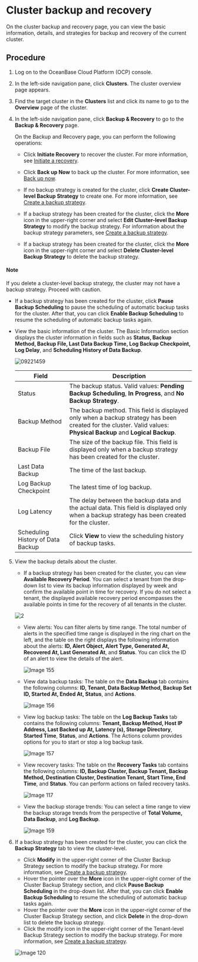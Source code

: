 # Cluster backup and recovery

On the cluster backup and recovery page, you can view the basic information, details, and strategies for backup and recovery of the current cluster.

## Procedure

1. Log on to the OceanBase Cloud Platform (OCP) console.

2. In the left-side navigation pane, click **Clusters**. The cluster overview page appears.

3. Find the target cluster in the **Clusters** list and click its name to go to the **Overview** page of the cluster.

4. In the left-side navigation pane, click **Backup & Recovery** to go to the **Backup & Recovery** page.

   On the Backup and Recovery page, you can perform the following operations:

   * Click **Initiate Recovery** to recover the cluster. For more information, see [Initiate a recovery](4.initiate-a-cluster-recovery-task.md).

   * Click **Back up Now** to back up the cluster. For more information, see [Back up now](3.back-up-now.md).

   * If no backup strategy is created for the cluster, click **Create Cluster-level Backup Strategy** to create one. For more information, see [Create a backup strategy](2.create-a-cluster-backup-strategy.md).

   * If a backup strategy has been created for the cluster, click the **More** icon in the upper-right corner and select **Edit Cluster-level Backup Strategy** to modify the backup strategy. For information about the backup strategy parameters, see [Create a backup strategy](2.create-a-cluster-backup-strategy.md).

   * If a backup strategy has been created for the cluster, click the **More** icon in the upper-right corner and select **Delete Cluster-level Backup Strategy** to delete the backup strategy.

  <main id="notice" type='explain'>
    <h4>Note</h4>
    <p>If you delete a cluster-level backup strategy, the cluster may not have a backup strategy. Proceed with caution.</p>
  </main>

   * If a backup strategy has been created for the cluster, click **Pause Backup Scheduling** to pause the scheduling of automatic backup tasks for the cluster. After that, you can click **Enable Backup Scheduling** to resume the scheduling of automatic backup tasks again.

   * View the basic information of the cluster. The Basic Information section displays the cluster information in fields such as **Status, Backup Method, Backup File, Last Data Backup Time, Log Backup Checkpoint, Log Delay**, and **Scheduling History of Data Backup**.

      ![09221459](https://obbusiness-private.oss-cn-shanghai.aliyuncs.com/doc/img/ocp/%E5%A4%87%E4%BB%BD%E4%BF%A1%E6%81%AF2.png)

      | Field | Description |
      |------------|-----------------------------------------|
      | Status | The backup status. Valid values: **Pending Backup Scheduling**, **In Progress**, and **No Backup Strategy**.  |
      | Backup Method | The backup method. This field is displayed only when a backup strategy has been created for the cluster. Valid values: **Physical Backup** and **Logical Backup**.  |
      | Backup File | The size of the backup file. This field is displayed only when a backup strategy has been created for the cluster.  |
      | Last Data Backup | The time of the last backup.  |
      | Log Backup Checkpoint | The latest time of log backup.  |
      | Log Latency | The delay between the backup data and the actual data. This field is displayed only when a backup strategy has been created for the cluster.  |
      | Scheduling History of Data Backup | Click **View** to view the scheduling history of backup tasks.  |

5. View the backup details about the cluster.

   * If a backup strategy has been created for the cluster, you can view **Available Recovery Period**.
      You can select a tenant from the drop-down list to view its backup information displayed by week and confirm the available point in time for recovery. If you do not select a tenant, the displayed available recovery period encompasses the available points in time for the recovery of all tenants in the cluster.

   ![2](https://obbusiness-private.oss-cn-shanghai.aliyuncs.com/doc/img/ocp/401/%E9%9B%86%E7%BE%A4%E5%A4%87%E4%BB%BD%E8%B0%83%E5%BA%A6%E5%8F%AF%E6%81%A2%E5%A4%8D%E5%8C%BA%E9%97%B4.png)

   * View alerts: You can filter alerts by time range. The total number of alerts in the specified time range is displayed in the ring chart on the left, and the table on the right displays the following information about the alerts: **ID, Alert Object, Alert Type, Generated At, Recovered At, Last Generated At**, and **Status**. You can click the ID of an alert to view the details of the alert.

      ![Image 155](https://obbusiness-private.oss-cn-shanghai.aliyuncs.com/doc/img/ocp/401/%E9%9B%86%E7%BE%A4%E5%A4%87%E4%BB%BD%E8%B0%83%E5%BA%A6%E5%91%8A%E8%AD%A6.png)

   * View data backup tasks: The table on the **Data Backup** tab contains the following columns: **ID, Tenant, Data Backup Method, Backup Set ID, Started At, Ended At, Status**, and **Actions**.

      ![Image 156](https://obbusiness-private.oss-cn-shanghai.aliyuncs.com/doc/img/ocp/403-ce/%E6%9F%A5%E7%9C%8B%E6%97%A5%E5%BF%97%E5%A4%87%E4%BB%BD-1.png)

   * View log backup tasks: The table on the **Log Backup Tasks** tab contains the following columns: **Tenant, Backup Method, Host IP Address, Last Backed up At, Latency (s), Storage Directory**, **Started Time**, **Status**, and **Actions**. The Actions column provides options for you to start or stop a log backup task.

      ![Image 157](https://obbusiness-private.oss-cn-shanghai.aliyuncs.com/doc/img/ocp/%E6%97%A5%E5%BF%97%E5%A4%87%E4%BB%BD2.png)

   * View recovery tasks: The table on the **Recovery Tasks** tab contains the following columns: **ID, Backup Cluster, Backup Tenant, Backup Method, Destination Cluster, Destination Tenant, Start Time, End Time**, and **Status**. You can perform actions on failed recovery tasks.

      ![Image 117](https://obbusiness-private.oss-cn-shanghai.aliyuncs.com/doc/img/ocp/%E6%81%A2%E5%A4%8D%E4%BB%BB%E5%8A%A12.png)

   * View the backup storage trends: You can select a time range to view the backup storage trends from the perspective of **Total Volume, Data Backup**, and **Log Backup**.

      ![Image 159](https://obbusiness-private.oss-cn-shanghai.aliyuncs.com/doc/img/ocp/401/%E9%9B%86%E7%BE%A4%E5%A4%87%E4%BB%BD%E8%B0%83%E5%BA%A6-%E6%9B%B2%E7%BA%BF%E5%9B%BE.png)

6. If a backup strategy has been created for the cluster, you can click the **Backup Strategy** tab to view the cluster-level.

   * Click **Modify** in the upper-right corner of the Cluster Backup Strategy section to modify the backup strategy. For more information, see [Create a backup strategy](2.create-a-cluster-backup-strategy.md).
   * Hover the pointer over the **More** icon in the upper-right corner of the Cluster Backup Strategy section, and click **Pause Backup Scheduling** in the drop-down list. After that, you can click **Enable Backup Scheduling** to resume the scheduling of automatic backup tasks again.
   * Hover the pointer over the **More** icon in the upper-right corner of the Cluster Backup Strategy section, and click **Delete** in the drop-down list to delete the backup strategy.
   * Click the modify icon in the upper-right corner of the Tenant-level Backup Strategy section to modify the backup strategy. For more information, see [Create a backup strategy](2.create-a-cluster-backup-strategy.md).

   ![Image 120](https://obbusiness-private.oss-cn-shanghai.aliyuncs.com/doc/img/ocp/401/%E9%9B%86%E7%BE%A4%E5%A4%87%E4%BB%BD%E8%B0%83%E5%BA%A6-%E5%A4%87%E4%BB%BD%E7%AD%96%E7%95%A5.png)
